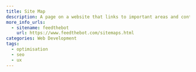 ```yaml
---
title: Site Map
description: A page on a website that links to important areas and content.
more_info_urls: 
  - sitename: feedthebot
    url: https://www.feedthebot.com/sitemaps.html
categories: Web Development
tags: 
  - optimisation
  - seo 
  - ux 
---
```

